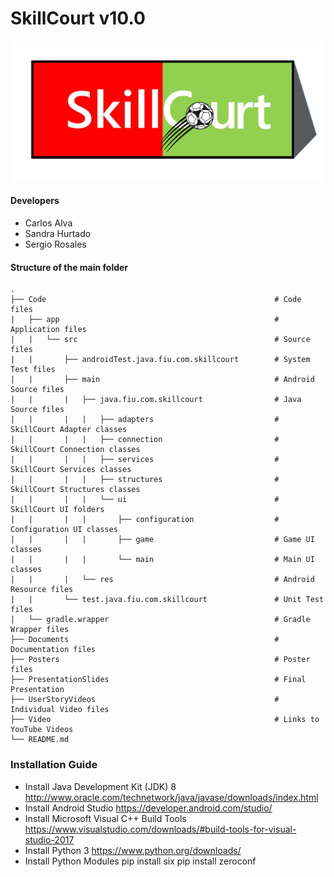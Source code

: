 SkillCourt v10.0
================

[![N|Solid](https://github.com/FIU-SCIS-Senior-Projects/SkillCourt-Ver-6.0/blob/master/SkillCourt%206.0/Code/Fall%202016%20-%20SkillCourt%206.0%20Code/app/src/main/res/drawable/skill_court_header_logo.png?raw=true)](https://www.skillcourt.com)


#### Developers
* Carlos Alva
* Sandra Hurtado
* Sergio Rosales

#### Structure of the main folder

    .
    ├── Code                                                   # Code files
    |   ├── app                                                # Application files
    |   |   └── src                                            # Source files
    |   |       ├── androidTest.java.fiu.com.skillcourt        # System Test files
    |   |       ├── main                                       # Android Source files
    |   |       |   ├── java.fiu.com.skillcourt                # Java Source files
    |   |       |   |   ├── adapters                           # SkillCourt Adapter classes
    |   |       |   |   ├── connection                         # SkillCourt Connection classes
    |   |       |   |   ├── services                           # SkillCourt Services classes
    |   |       |   |   ├── structures                         # SkillCourt Structures classes
    |   |       |   |   └── ui                                 # SkillCourt UI folders
    |   |       |   |       ├── configuration                  # Configuration UI classes
    |   |       |   |       ├── game                           # Game UI classes
    |   |       |   |       └── main                           # Main UI classes
    |   |       |   └── res                                    # Android Resource files
    |   |       └── test.java.fiu.com.skillcourt               # Unit Test files
    |   └── gradle.wrapper                                     # Gradle Wrapper files
    ├── Documents                                              # Documentation files
    ├── Posters                                                # Poster files
    ├── PresentationSlides                                     # Final Presentation
    ├── UserStoryVideos                                        # Individual Video files
    ├── Video                                                  # Links to YouTube Videos
    └── README.md

### Installation Guide
* Install Java Development Kit (JDK) 8
    http://www.oracle.com/technetwork/java/javase/downloads/index.html
* Install Android Studio
    https://developer.android.com/studio/
* Install Microsoft Visual C++ Build Tools
    https://www.visualstudio.com/downloads/#build-tools-for-visual-studio-2017
* Install Python 3
    https://www.python.org/downloads/
* Install Python Modules
    pip install six
    pip install zeroconf
